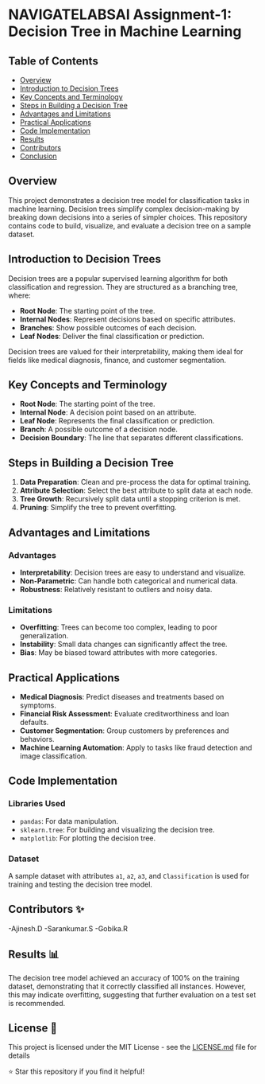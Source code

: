 # NAVIGATELABSAI Assignment-1: Decision Tree in Machine Learning

## Table of Contents
- [Overview](#overview)
- [Introduction to Decision Trees](#introduction-to-decision-trees)
- [Key Concepts and Terminology](#key-concepts-and-terminology)
- [Steps in Building a Decision Tree](#steps-in-building-a-decision-tree)
- [Advantages and Limitations](#advantages-and-limitations)
- [Practical Applications](#practical-applications)
- [Code Implementation](#code-implementation)
- [Results](#results)
- [Contributors](#contributors)
- [Conclusion](#conclusion)

## Overview
This project demonstrates a decision tree model for classification tasks in machine learning. Decision trees simplify complex decision-making by breaking down decisions into a series of simpler choices. This repository contains code to build, visualize, and evaluate a decision tree on a sample dataset.

## Introduction to Decision Trees
Decision trees are a popular supervised learning algorithm for both classification and regression. They are structured as a branching tree, where:
- **Root Node**: The starting point of the tree.
- **Internal Nodes**: Represent decisions based on specific attributes.
- **Branches**: Show possible outcomes of each decision.
- **Leaf Nodes**: Deliver the final classification or prediction.

Decision trees are valued for their interpretability, making them ideal for fields like medical diagnosis, finance, and customer segmentation.

## Key Concepts and Terminology
- **Root Node**: The starting point of the tree.
- **Internal Node**: A decision point based on an attribute.
- **Leaf Node**: Represents the final classification or prediction.
- **Branch**: A possible outcome of a decision node.
- **Decision Boundary**: The line that separates different classifications.

## Steps in Building a Decision Tree
1. **Data Preparation**: Clean and pre-process the data for optimal training.
2. **Attribute Selection**: Select the best attribute to split data at each node.
3. **Tree Growth**: Recursively split data until a stopping criterion is met.
4. **Pruning**: Simplify the tree to prevent overfitting.

## Advantages and Limitations
### Advantages
- **Interpretability**: Decision trees are easy to understand and visualize.
- **Non-Parametric**: Can handle both categorical and numerical data.
- **Robustness**: Relatively resistant to outliers and noisy data.

### Limitations
- **Overfitting**: Trees can become too complex, leading to poor generalization.
- **Instability**: Small data changes can significantly affect the tree.
- **Bias**: May be biased toward attributes with more categories.

## Practical Applications
- **Medical Diagnosis**: Predict diseases and treatments based on symptoms.
- **Financial Risk Assessment**: Evaluate creditworthiness and loan defaults.
- **Customer Segmentation**: Group customers by preferences and behaviors.
- **Machine Learning Automation**: Apply to tasks like fraud detection and image classification.

## Code Implementation

### Libraries Used
- `pandas`: For data manipulation.
- `sklearn.tree`: For building and visualizing the decision tree.
- `matplotlib`: For plotting the decision tree.

### Dataset
A sample dataset with attributes `a1`, `a2`, `a3`, and `Classification` is used for training and testing the decision tree model.

## Contributors ✨
-Ajinesh.D
-Sarankumar.S
-Gobika.R

## Results 📊
The decision tree model achieved an accuracy of 100% on the training dataset, demonstrating that it correctly classified all instances. However, this may indicate overfitting, suggesting that further evaluation on a test set is recommended.


## License 📝
This project is licensed under the MIT License - see the [LICENSE.md](LICENSE.md) file for details




⭐ Star this repository if you find it helpful!
